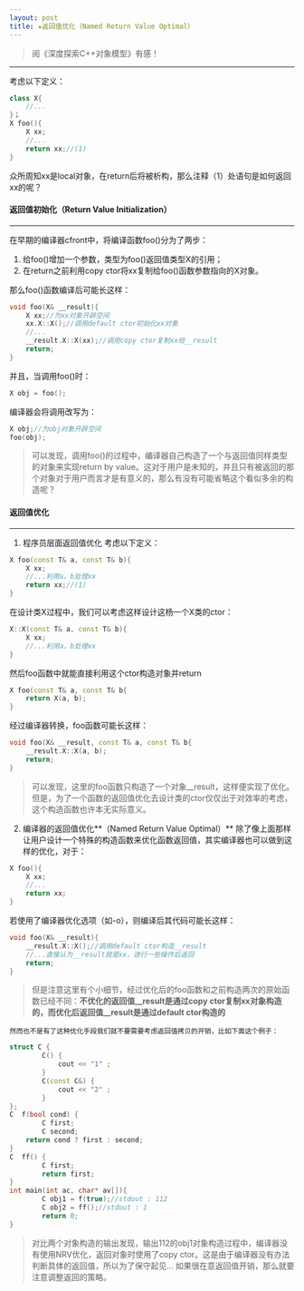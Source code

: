 ```yaml
---
layout: post
title: ★返回值优化（Named Return Value Optimal）
---
```

>阅《深度探索C++对象模型》有感！
---
考虑以下定义：
```cpp
class X{
	//...
}；
X foo(){
	X xx;
	//...
	return xx;//(1)
}
```
众所周知xx是local对象，在return后将被析构，那么注释（1）处语句是如何返回xx的呢？
#### 返回值初始化（Return Value Initialization）
---
在早期的编译器cfront中，将编译函数foo()分为了两步：
1. 给foo()增加一个参数，类型为foo()返回值类型X的引用；
2. 在return之前利用copy ctor将xx复制给foo()函数参数指向的X对象。

那么foo()函数编译后可能长这样：
```cpp
void foo(X& __result){
	X xx;//为xx对象开辟空间
	xx.X::X();//调用default ctor初始化xx对象
	//...
	__result.X::X(xx);//调用copy ctor复制xx给__result
	return;
}
```
并且，当调用foo()时：
```cpp
X obj = foo();
```
编译器会将调用改写为：
```cpp
X obj;//为obj对象开辟空间
foo(obj);
```
> 可以发现，调用foo()的过程中，编译器自己构造了一个与返回值同样类型的对象来实现return by value。这对于用户是未知的，并且只有被返回的那个对象对于用户而言才是有意义的，那么有没有可能省略这个看似多余的构造呢？

#### 返回值优化
---
1. 程序员层面返回值优化
考虑以下定义：
```cpp
X foo(const T& a, const T& b){
	X xx;
	//...利用a，b处理xx
	return xx;//(1)
}
```
在设计类X过程中，我们可以考虑这样设计这杨一个X类的ctor：
```cpp
X::X(const T& a, const T& b){
	X xx;
	//...利用a，b处理xx
}
```
然后foo函数中就能直接利用这个ctor构造对象并return
```cpp
X foo(const T& a, const T& b{
	return X(a, b);
}
```
经过编译器转换，foo函数可能长这样：
```cpp
void foo(X& __result, const T& a, const T& b{
	__result.X::X(a, b);
	return;
}
```
>可以发现，这里的foo函数只构造了一个对象__result，这样便实现了优化。
但是，为了一个函数的返回值优化去设计类的ctor仅仅出于对效率的考虑，这个构造函数也许本无实际意义。

2. 编译器的返回值优化**（Named Return Value Optimal）**
除了像上面那样让用户设计一个特殊的构造函数来优化函数返回值，其实编译器也可以做到这样的优化，对于：
```cpp
X foo(){
	X xx;
	//...
	return xx;
}
```
若使用了编译器优化选项（如-o），则编译后其代码可能长这样：
```cpp
void foo(X& __result){
	__result.X::X();//调用default ctor构造__result
	//...直接认为__result就是xx，进行一些操作后返回
	return;
}
```
>但是注意这里有个小细节，经过优化后的foo函数和之前构造两次的原始函数已经不同：**不优化的返回值__result是通过copy ctor复制xx对象构造的，而优化后返回值__result是通过default ctor构造的**

	然而也不是有了这种优化手段我们就不要需要考虑返回值拷贝的开销，比如下面这个例子：
```cpp
struct C {
		C() {
			cout << "1" ;
		}
		C(const C&) {
			cout << "2" ;
		}
};
C  f(bool cond) {
		C first;
		C second;
	return cond ? first : second;
}
C  ff() {
		C first;
		return first;
}
int main(int ac, char* av[]){
		C obj1 = f(true);//stdout : 112
		C obj2 = ff();//stdout : 1
		return 0;
}
```
>对比两个对象构造的输出发现，输出112的obj1对象构造过程中，编译器没有使用NRV优化，返回对象时使用了copy ctor。这是由于编译器没有办法判断具体的返回值，所以为了保守起见...
如果很在意返回值开销，那么就要注意调整返回的策略。











